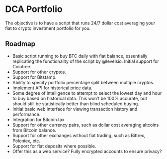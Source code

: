 # DCA Portfolio
The objective is to have a script that runs 24/7 dollar cost averaging your fiat to crypto investment portfolio for you.

## Roadmap

* Basic script running to buy BTC daily with fiat balance, essentially replicating the functionality of the script by @levelsio. Initial support for Cointree.
* Support for other cryptos.
* Support for Bitstamp.
* Ability to specify portfolio percentage split between multiple cryptos.
* Implement API for historical price data.
* Some degree of intelligence to attempt to select the lowest day and hour to buy based on historical data. This won’t be 100% accurate, but should still be statistically better than blind scheduled buying.
* Initial basic web interface for viewing transaction history and performance.
* Integration for Bitcoin.tax
* Support for other currency pairs, such as dollar cost averaging altcoins from Bitcoin balance.
* Support for other exchanges without fiat trading, such as Bittrex, Poloniex, etc.
* Support for fiat deposits where possible.
* Offer this as a web service? Fully encrypted accounts to ensure privacy?
